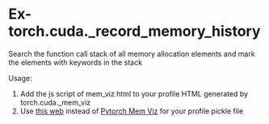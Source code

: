 # Ex-torch.cuda._record_memory_history
Search the function call stack of all memory allocation elements and mark the elements with keywords in the stack

Usage:

1. Add the js script of mem_viz.html to your profile HTML generated by torch.cuda._mem_viz
2. Use [this web](https://github.com/wenqingqian3.github.io/mem_viz.html) instead of [Pytorch Mem Viz](https://docs.pytorch.org/memory_viz) for your profile pickle file
